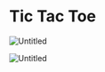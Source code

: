 # Tic Tac Toe

![Untitled](Tic%20Tac%20To%20ad230/Untitled.png)

![Untitled](Tic%20Tac%20To%20ad230/Untitled%201.png)